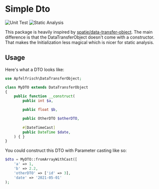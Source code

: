 # Simple Dto

![Unit Test](https://github.com/Apfelfrisch/data-transfer-object/actions/workflows/phpunit.yml/badge.svg)
![Static Analysis](https://github.com/Apfelfrisch/data-transfer-object/actions/workflows/psalm.yml/badge.svg)

This package is heavily inspired by [spatie/data-transfer-object](https://github.com/spatie/data-transfer-object). The main difference is that the DataTransferObject doesn't come with a constructor. That makes the Initialization less magical which is nicer for static analysis.
## Usage

Here's what a DTO looks like:

```php
use Apfelfrisch\DataTransferObject;

class MyDTO extends DataTransferObject
{
    public function __construct(
        public int $a,

        public float $b,

        public OtherDTO $otherDTO,
        
        #[DateTimeCast]
        public DateTime $date,
    ) { }
}
```
You could construct this DTO with Parameter casting like so:

```php
$dto = MyDTO::fromArrayWithCast([
    'a' => 1,
    'b' => 2.2,
    'otherDTO' => ['id' => 3],
    'date' => '2021-05-01'
);
```
